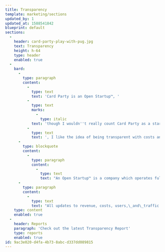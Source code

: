 ```yaml
---
title: Transparency
template: marketing/sections
updated_by: 1
updated_at: 1588541842
blueprint: default
sections:
  -
    header: card-party-play-with-pug.jpg
    text: Transparency
    height: h-64
    type: header
    enabled: true
  -
    bard:
      -
        type: paragraph
        content:
          -
            type: text
            text: 'Card Party is an Open Startup™, '
          -
            type: text
            marks:
              -
                type: italic
            text: 'though I wouldn''t really count Card Party as a startup'
          -
            type: text
            text: ', I like the idea of being transparent with costs and revenue.'
      -
        type: blockquote
        content:
          -
            type: paragraph
            content:
              -
                type: text
                text: "An Open Startup™ is a company which operates fully transparently and shares its metrics, including revenue, costs, users,\_and\_traffic."
      -
        type: paragraph
        content:
          -
            type: text
            text: "All updates to revenue, costs, users,\_and\_traffic will be added to this page. Any revenue will be donated to charities determined by our users who contributed that month."
    type: content
    enabled: true
  -
    header: Reports
    paragraph: 'Check out the latest Transparency Report'
    type: reports
    enabled: true
id: 9ac3e020-d4fa-4b73-8abc-d337dd089815
---
```

